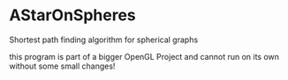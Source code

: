 # AStarOnSpheres
Shortest path finding algorithm for spherical graphs

this program is part of a bigger OpenGL Project and cannot run on its own without some small changes! 
